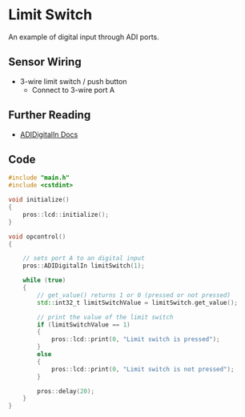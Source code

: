 # Limit Switch

An example of digital input through ADI ports.

## Sensor Wiring
- 3-wire limit switch / push button
  - Connect to 3-wire port A

## Further Reading

- [ADIDigitalIn Docs](https://pros.cs.purdue.edu/v5/api/cpp/adi.html#pros-adidigitalin)

## Code

```cpp
#include "main.h"
#include <cstdint>

void initialize()
{
	pros::lcd::initialize();
}

void opcontrol()
{

	// sets port A to an digital input
	pros::ADIDigitalIn limitSwitch(1);

	while (true)
	{
		// get_value() returns 1 or 0 (pressed or not pressed)
		std::int32_t limitSwitchValue = limitSwitch.get_value();

		// print the value of the limit switch
		if (limitSwitchValue == 1)
		{
			pros::lcd::print(0, "Limit switch is pressed");
		}
		else
		{
			pros::lcd::print(0, "Limit switch is not pressed");
		}

		pros::delay(20);
	}
}

```
